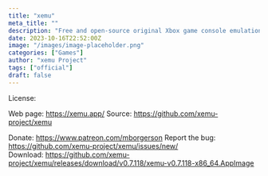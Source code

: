 ```yaml
---
title: "xemu"
meta_title: ""
description: "Free and open-source original Xbox game console emulation"
date: 2023-10-16T22:52:00Z
image: "/images/image-placeholder.png"
categories: ["Games"]
author: "xemu Project"
tags: ["official"]
draft: false
---
```


License:

Web page: https://xemu.app/
Source: https://github.com/xemu-project/xemu

Donate: https://www.patreon.com/mborgerson
Report the bug: https://github.com/xemu-project/xemu/issues/new/  
Download: https://github.com/xemu-project/xemu/releases/download/v0.7.118/xemu-v0.7.118-x86_64.AppImage
